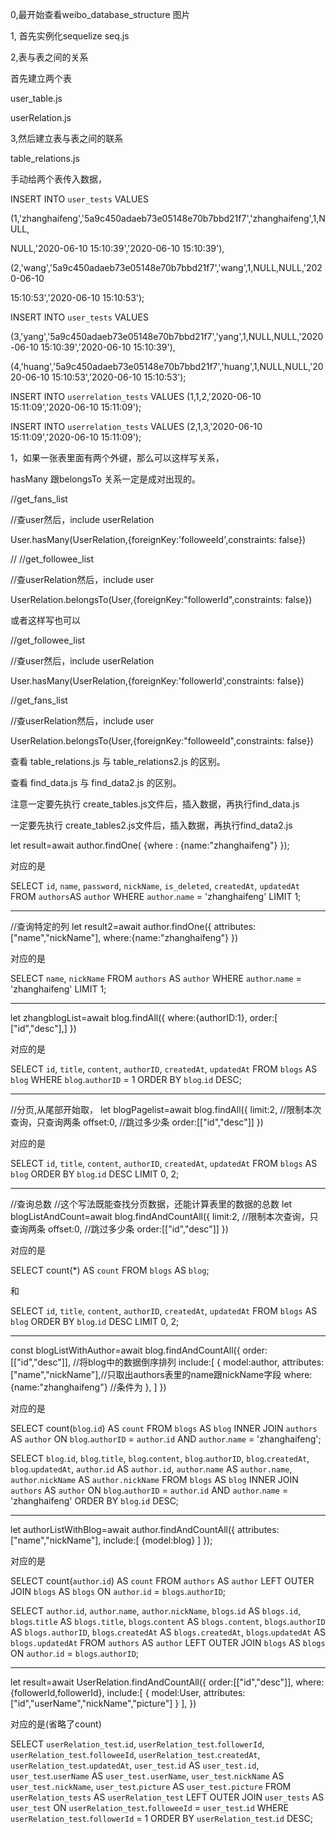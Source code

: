 
0,最开始查看weibo_database_structure 图片


1, 首先实例化sequelize
seq.js



2,表与表之间的关系

首先建立两个表

user_table.js

userRelation.js

3,然后建立表与表之间的联系

table_relations.js


手动给两个表传入数据，

INSERT INTO `user_tests` VALUES 

(1,'zhanghaifeng','5a9c450adaeb73e05148e70b7bbd21f7','zhanghaifeng',1,NULL,

NULL,'2020-06-10 15:10:39','2020-06-10 15:10:39'),

(2,'wang','5a9c450adaeb73e05148e70b7bbd21f7','wang',1,NULL,NULL,'2020-06-10 

15:10:53','2020-06-10 15:10:53');

INSERT INTO `user_tests` VALUES 

(3,'yang','5a9c450adaeb73e05148e70b7bbd21f7','yang',1,NULL,NULL,'2020-06-10 15:10:39','2020-06-10 15:10:39'),

(4,'huang','5a9c450adaeb73e05148e70b7bbd21f7','huang',1,NULL,NULL,'2020-06-10 15:10:53','2020-06-10 15:10:53');


INSERT INTO `userrelation_tests` VALUES (1,1,2,'2020-06-10 15:11:09','2020-06-10 15:11:09');

INSERT INTO `userrelation_tests` VALUES (2,1,3,'2020-06-10 15:11:09','2020-06-10 15:11:09');





1，如果一张表里面有两个外键，那么可以这样写关系，

  hasMany 跟belongsTo 关系一定是成对出现的。


//get_fans_list

//查user然后，include userRelation

User.hasMany(UserRelation,{foreignKey:'followeeId',constraints: false})

// //get_followee_list

//查userRelation然后，include user

UserRelation.belongsTo(User,{foreignKey:"followerId",constraints: false})


或者这样写也可以

//get_followee_list

//查user然后，include userRelation

User.hasMany(UserRelation,{foreignKey:'followerId',constraints: false})

//get_fans_list

//查userRelation然后，include user

UserRelation.belongsTo(User,{foreignKey:"followeeId",constraints: false})


查看 table_relations.js 与 table_relations2.js 的区别。

查看 find_data.js 与 find_data2.js 的区别。

注意一定要先执行 create_tables.js文件后，插入数据，再执行find_data.js

一定要先执行 create_tables2.js文件后，插入数据，再执行find_data2.js













let result=await author.findOne( {where : {name:"zhanghaifeng"} });

对应的是

SELECT 
  `id`, `name`, `password`, `nickName`, `is_deleted`, `createdAt`, `updatedAt` 
FROM 
   `authors`AS `author` 
WHERE 
  `author`.`name` = 'zhanghaifeng' 
LIMIT 1;


------------------------------------------------------------------------------------------
//查询特定的列
let result2=await author.findOne({
    attributes:["name","nickName"],
    where:{name:"zhanghaifeng"}
})

对应的是

SELECT `name`, `nickName` FROM `authors` AS `author` WHERE `author`.`name` = 'zhanghaifeng' LIMIT 1;

------------------------------------------------------------------------------------------
let zhangblogList=await blog.findAll({
        where:{authorID:1},
        order:[ ["id","desc"],]
})

对应的是

SELECT 
  `id`, `title`, `content`, `authorID`, `createdAt`, `updatedAt` 
FROM 
  `blogs` AS `blog` 
WHERE 
  `blog`.`authorID` = 1 
ORDER BY 
`blog`.`id` 
DESC;


------------------------------------------------------------------------------------------


//分页,从尾部开始取，
let blogPagelist=await blog.findAll({
    limit:2,       //限制本次查询，只查询两条
    offset:0,       //跳过多少条
    order:[["id","desc"]]
})

对应的是

SELECT 
    `id`, `title`, `content`, `authorID`, `createdAt`, `updatedAt` 
FROM 
    `blogs` AS `blog` 
ORDER BY 
    `blog`.`id` 
DESC 
LIMIT 0, 2;

----------------------------------------------------------------------------------
//查询总数
//这个写法既能查找分页数据，还能计算表里的数据的总数
let blogListAndCount=await blog.findAndCountAll({
    limit:2,       //限制本次查询，只查询两条
    offset:0,       //跳过多少条
    order:[["id","desc"]]
})


对应的是



SELECT count(*) AS `count` FROM `blogs` AS `blog`;

和

SELECT 
    `id`, `title`, `content`, `authorID`, `createdAt`, `updatedAt` 
FROM 
    `blogs` AS `blog` 
ORDER BY 
    `blog`.`id` 
DESC 
LIMIT 0, 2;


-----------------------------------------------------------------------------

const blogListWithAuthor=await blog.findAndCountAll({
    order:[["id","desc"]],   //将blog中的数据倒序排列
    include:[
        {
            model:author,
            attributes:["name","nickName"],//只取出authors表里的name跟nickName字段
            where:{name:"zhanghaifeng"}    //条件为
        },
    ]
})


对应的是

SELECT 
    count(`blog`.`id`) AS `count` 
FROM 
    `blogs` AS `blog` 
INNER JOIN 
    `authors` AS `author` ON `blog`.`authorID` = `author`.`id` 
AND 
    `author`.`name` = 'zhanghaifeng';



SELECT 
    `blog`.`id`, 
    `blog`.`title`, 
    `blog`.`content`, 
    `blog`.`authorID`, 
    `blog`.`createdAt`, 
    `blog`.`updatedAt`, 
    `author`.`id` AS `author.id`, 
    `author`.`name` AS `author.name`, 
    `author`.`nickName` AS `author.nickName` 
FROM 
    `blogs` AS `blog` 
INNER JOIN 
    `authors` AS `author` 
ON 
    `blog`.`authorID` = `author`.`id` 
AND 
    `author`.`name` = 'zhanghaifeng' 
ORDER BY 
    `blog`.`id` 
DESC;




---------------------------------------------------------------------
let authorListWithBlog=await author.findAndCountAll({
    attributes:["name","nickName"],
    include:[
        {model:blog}
    ]
});


对应的是

 SELECT count(`author`.`id`) AS `count` FROM `authors` AS `author` LEFT OUTER JOIN `blogs` AS `blogs` ON `author`.`id` = `blogs`.`authorID`;



 SELECT 
    `author`.`id`, 
    `author`.`name`, 
    `author`.`nickName`, 
    `blogs`.`id` AS `blogs.id`, 
    `blogs`.`title` AS `blogs.title`, 
    `blogs`.`content` AS `blogs.content`, 
    `blogs`.`authorID` AS `blogs.authorID`, 
    `blogs`.`createdAt` AS `blogs.createdAt`, 
    `blogs`.`updatedAt` AS `blogs.updatedAt` 
FROM 
    `authors` AS `author` 
LEFT OUTER JOIN 
    `blogs` AS `blogs` ON `author`.`id` = `blogs`.`authorID`;



-------------------------------------------------------------------------
let result=await UserRelation.findAndCountAll({
    order:[["id","desc"]],
    where:{followerId,followerId},
    include:[
        {
            model:User,
            attributes:["id","userName","nickName","picture"]
        }
    ],
})

对应的是(省略了count)

SELECT 
    `userRelation_test`.`id`, 
    `userRelation_test`.`followerId`, 
    `userRelation_test`.`followeeId`, 
    `userRelation_test`.`createdAt`, 
    `userRelation_test`.`updatedAt`, 
    `user_test`.`id` AS `user_test.id`, 
    `user_test`.`userName` AS `user_test.userName`, 
    `user_test`.`nickName` AS `user_test.nickName`, 
    `user_test`.`picture` AS `user_test.picture` 
FROM 
    `userRelation_tests` AS `userRelation_test` 
LEFT OUTER JOIN 
    `user_tests` AS `user_test` 
ON 
    `userRelation_test`.`followeeId` = `user_test`.`id` 
WHERE 
    `userRelation_test`.`followerId` = 1 
ORDER BY 
    `userRelation_test`.`id` 
DESC;
